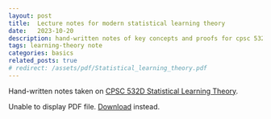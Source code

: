 ```yaml
---
layout: post
title:  Lecture notes for modern statistical learning theory
date:   2023-10-20
description: hand-written notes of key concepts and proofs for cpsc 532d
tags: learning-theory note
categories: basics
related_posts: true
# redirect: /assets/pdf/Statistical_learning_theory.pdf
---
```


Hand-written notes taken on <a href="https://www.cs.ubc.ca/~dsuth/532D/23w1/">CPSC 532D Statistical Learning Theory</a>.

<object data="/assets/pdf/Statistical_learning_theory.pdf" width="100%" height="500px">
    <p>Unable to display PDF file. <a href="/assets/pdf/Statistical_learning_theory.pdf">Download</a> instead.</p>
</object>

